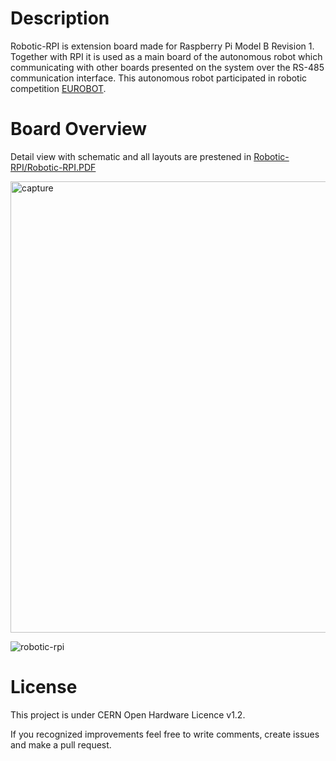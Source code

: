 # Description

Robotic-RPI is extension board made for Raspberry Pi Model B Revision 1. Together with RPI it is used as a main board of the autonomous robot which communicating with other boards presented on the system over the RS-485 communication interface. This autonomous robot participated in robotic competition [EUROBOT](http://www.eurobot.org/).

# Board Overview
Detail view with schematic and all layouts are prestened in [Robotic-RPI/Robotic-RPI.PDF](https://github.com/srdjanStankovic/Robotic-RPI/blob/master/Robotic-RPI/Robotic-RPI.PDF)

<img width="722" alt="capture" src="https://user-images.githubusercontent.com/8199494/51586227-acaa6f80-1edc-11e9-9af9-545e196c0b15.PNG">

![robotic-rpi](https://user-images.githubusercontent.com/8199494/51624597-7819d080-1f3b-11e9-8939-dd7f61eb35c8.gif)

# License
This project is under CERN Open Hardware Licence v1.2.

If you recognized improvements feel free to write comments, create issues and make a pull request.
